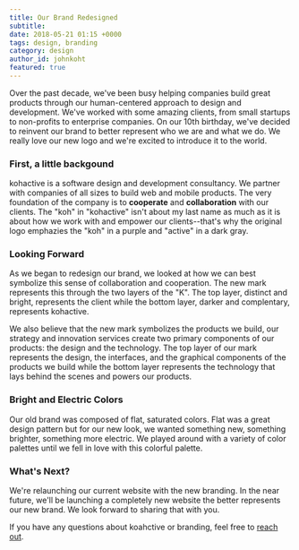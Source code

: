 ```yaml
---
title: Our Brand Redesigned
subtitle:
date: 2018-05-21 01:15 +0000
tags: design, branding
category: design
author_id: johnkoht
featured: true
---
```


Over the past decade, we've been busy helping companies build great products through our human-centered approach to design and development. We've worked with some amazing clients, from small startups to non-profits to enterprise companies. On our 10th birthday, we've decided to reinvent our brand to better represent who we are and what we do. We really love our new logo and we're excited to introduce it to the world.

<!-- LOGO Overview image -->

### First, a little backgound

kohactive is a software design and development consultancy. We partner with companies of all sizes to build web and mobile products. The very foundation of the company is to **cooperate** and **collaboration** with our clients. The "koh" in "kohactive" isn't about my last name as much as it is about how we work with and empower our clients--that's why the original logo emphazies the "koh" in a purple and "active" in a dark gray.

### Looking Forward

As we began to redesign our brand, we looked at how we can best symbolize this sense of collaboration and cooperation. The new mark represents this through the two layers of the "K". The top layer, distinct and bright, represents the client while the bottom layer, darker and complentary, represents kohactive.

We also believe that the new mark symbolizes the products we build, our strategy and innovation services create two primary components of our products: the design and the technology. The top layer of our mark represents the design, the interfaces, and the graphical components of the products we build while the bottom layer represents the technology that lays behind the scenes and powers our products.

### Bright and Electric Colors

Our old brand was composed of flat, saturated colors. Flat was a great design pattern but for our new look, we wanted something new, something brighter, something more electric. We played around with a variety of color palettes until we fell in love with this colorful palette.

### What's Next?

We're relaunching our current website with the new branding. In the near future, we'll be launching a completely new website the better represents our new brand. We look forward to sharing that with you.

If you have any questions about koahctive or branding, feel free to <a href="https://www.kohactive.com/contact/">reach out</a>.

